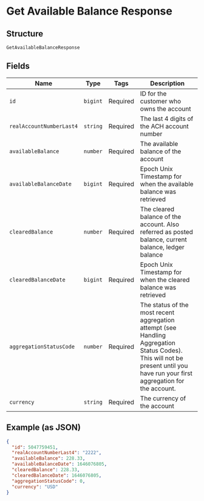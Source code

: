 
# Get Available Balance Response

## Structure

`GetAvailableBalanceResponse`

## Fields

| Name | Type | Tags | Description |
|  --- | --- | --- | --- |
| `id` | `bigint` | Required | ID for the customer who owns the account |
| `realAccountNumberLast4` | `string` | Required | The last 4 digits of the ACH account number |
| `availableBalance` | `number` | Required | The available balance of the account |
| `availableBalanceDate` | `bigint` | Required | Epoch Unix Timestamp for when the available balance was retrieved |
| `clearedBalance` | `number` | Required | The cleared balance of the account. Also referred as posted balance, current balance, ledger balance |
| `clearedBalanceDate` | `bigint` | Required | Epoch Unix Timestamp for when the cleared balance was retrieved |
| `aggregationStatusCode` | `number` | Required | The status of the most recent aggregation attempt (see Handling Aggregation Status Codes). This will not be present until you have run your first aggregation for the account. |
| `currency` | `string` | Required | The currency of the account |

## Example (as JSON)

```json
{
  "id": 5047759451,
  "realAccountNumberLast4": "2222",
  "availableBalance": 228.33,
  "availableBalanceDate": 1646076805,
  "clearedBalance": 228.33,
  "clearedBalanceDate": 1646076805,
  "aggregationStatusCode": 0,
  "currency": "USD"
}
```

